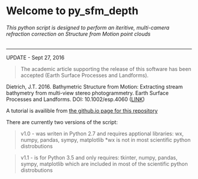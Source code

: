 # Welcome to py_sfm_depth

###### This python script is designed to perform an iteritive, multi-camera refraction correction on Structure from Motion point clouds
---
UPDATE - Sept 27, 2016
> The academic article supporting the release of this software has been accepted (Earth Surface Processes and Landforms).

Dietrich, J.T. 2016.  Bathymetric Structure from Motion: Extracting stream bathymetry from multi-view stereo photogrammetry. Earth Surface Processes and Landforms. DOI: 10.1002/esp.4060 ([LINK](http://onlinelibrary.wiley.com/doi/10.1002/esp.4060/full))

A tutorial is availible from [the github.io page for this repository](https://geojames.github.io/py_sfm_depth/)

There are currently two versions of the script:
>v1.0 - was writen in Python 2.7 and requires apptional libraries: wx, numpy, pandas, sympy, matplotlib
>      *wx is not in most scientific python distrobutions

>v1.1 - is for Python 3.5 and only requires: tkinter, numpy, pandas, sympy, matplotlib
>     which are included in most of the scientific python distrobutions

